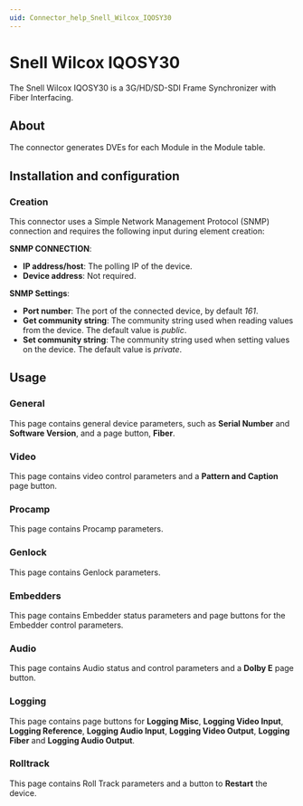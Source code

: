 ```yaml
---
uid: Connector_help_Snell_Wilcox_IQOSY30
---
```


# Snell Wilcox IQOSY30

The Snell Wilcox IQOSY30 is a 3G/HD/SD-SDI Frame Synchronizer with Fiber Interfacing.

## About

The connector generates DVEs for each Module in the Module table.

## Installation and configuration

### Creation

This connector uses a Simple Network Management Protocol (SNMP) connection and requires the following input during element creation:

**SNMP CONNECTION**:

- **IP address/host**: The polling IP of the device.
- **Device address**: Not required.

**SNMP Settings**:

- **Port number**: The port of the connected device, by default *161*.
- **Get community string**: The community string used when reading values from the device. The default value is *public*.
- **Set community string**: The community string used when setting values on the device. The default value is *private*.

## Usage

### General

This page contains general device parameters, such as **Serial Number** and **Software Version**, and a page button, **Fiber**.

### Video

This page contains video control parameters and a **Pattern and Caption** page button.

### Procamp

This page contains Procamp parameters.

### Genlock

This page contains Genlock parameters.

### Embedders

This page contains Embedder status parameters and page buttons for the Embedder control parameters.

### Audio

This page contains Audio status and control parameters and a **Dolby E** page button.

### Logging

This page contains page buttons for **Logging Misc**, **Logging Video Input**, **Logging Reference**, **Logging Audio Input**, **Logging Video Output**, **Logging Fiber** and **Logging Audio Output**.

### Rolltrack

This page contains Roll Track parameters and a button to **Restart** the device.
